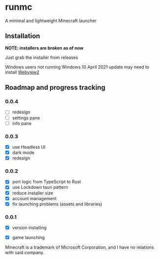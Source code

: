 # runmc

A minimal and lightweight Minecraft launcher

## Installation

**NOTE: installers are broken as of now**

Just grab the installer from releases

Windows users not running Windows 10 April 2021 update may need to install [Webview2](https://go.microsoft.com/fwlink/p/?LinkId=2124703)

## Roadmap and progress tracking

### 0.0.4
- [ ] redesign
- [ ] settings pane
- [ ] info pane

### 0.0.3
- [x] use Headless UI
- [x] dark mode
- [x] redesign

### 0.0.2

- [x] port logic from TypeScript to Rust
- [x] use Lockdown tauri pattern
- [x] reduce installer size
- [x] account management
- [x] fix launching problems (assets and libraries)

### 0.0.1

- [x] version installing
- [x] game launching


Minecraft is a trademark of Microsoft Corporation, and I have no relations with said company.
